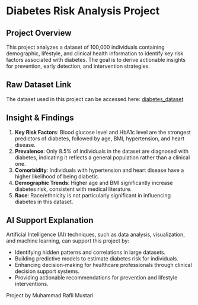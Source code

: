 # Diabetes Risk Analysis Project

## Project Overview
This project analyzes a dataset of 100,000 individuals containing demographic, lifestyle, and clinical health information to identify key risk factors associated with diabetes. The goal is to derive actionable insights for prevention, early detection, and intervention strategies.

## Raw Dataset Link
The dataset used in this project can be accessed here: [diabetes_dataset](https://www.kaggle.com/datasets/priyamchoksi/100000-diabetes-clinical-dataset?resource=download&select=diabetes_dataset.csv)

## Insight & Findings
1. **Key Risk Factors**: Blood glucose level and HbA1c level are the strongest predictors of diabetes, followed by age, BMI, hypertension, and heart disease.
2. **Prevalence**: Only 8.5% of individuals in the dataset are diagnosed with diabetes, indicating it reflects a general population rather than a clinical one.
3. **Comorbidity**: Individuals with hypertension and heart disease have a higher likelihood of being diabetic.
4. **Demographic Trends**: Higher age and BMI significantly increase diabetes risk, consistent with medical literature.
5. **Race**: Race/ethnicity is not particularly significant in influencing diabetes in this dataset.

## AI Support Explanation
Artificial Intelligence (AI) techniques, such as data analysis, visualization, and machine learning, can support this project by:
- Identifying hidden patterns and correlations in large datasets.
- Building predictive models to estimate diabetes risk for individuals.
- Enhancing decision-making for healthcare professionals through clinical decision support systems.
- Providing actionable recommendations for prevention and lifestyle interventions.


Project by Muhammad Rafli Mustari
